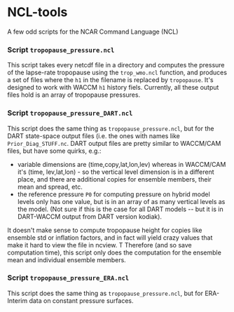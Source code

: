 # NCL-tools
A few odd scripts for the NCAR Command Language (NCL) 

### Script `tropopause_pressure.ncl`  

This script takes every netcdf file in a directory and computes the pressure of the lapse-rate tropopause using the `trop_wmo.ncl` function, and produces a set of files where the `h1` in the filename is replaced by `tropopause`. 
It's designed to work with WACCM `h1` history fiels. 
Currently, all these output files hold is an array of tropopause pressures.

### Script `tropopause_pressure_DART.ncl`  

This script does the same thing as `tropopause_pressure.ncl`, but for the DART state-space output files (i.e. the ones with names like `Prior_Diag_STUFF.nc`. 
DART output files are pretty similar to WACCM/CAM files, but have some quirks, e.g.:  
+ variable dimensions are (time,copy,lat,lon,lev) whereas in WACCM/CAM it's (time, lev,lat,lon) - so the vertical level dimension is in  a different place, and there are additional copies for ensemble members, their mean and spread, etc. 
+ the reference pressure `P0` for computing pressure on hybrid model levels only has one value, but is in an array of as many vertical levels as the model. (Not sure if this is the case for all DART models -- but it is in DART-WACCM output from DART version kodiak). 

It doesn't make sense to compute tropopause height for copies like ensemble std or inflation factors, and in fact will yield crazy values that make it hard to view the file in ncview. T
Therefore (and so save computation time), this script only does the computation for the ensemble mean and individual ensemble members. 

### Script `tropopause_pressure_ERA.ncl`  

This script does the same thing as `tropopause_pressure.ncl`, but for ERA-Interim data on constant pressure surfaces. 
